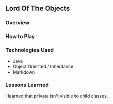 ## Lord Of The Objects

### Overview

### How to Play

### Technologies Used

+ Java
+ Object Oriented / Inheritance
+ Markdown

### Lessons Learned

I learned that private isn't visible to child classes.
